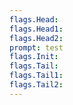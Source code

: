 ```yaml
---
flags.Head: 
flags.Head1: 
flags.Head2: 
prompt: test
flags.Init: 
flags.Tail: 
flags.Tail1: 
flags.Tail2: 
---
```


